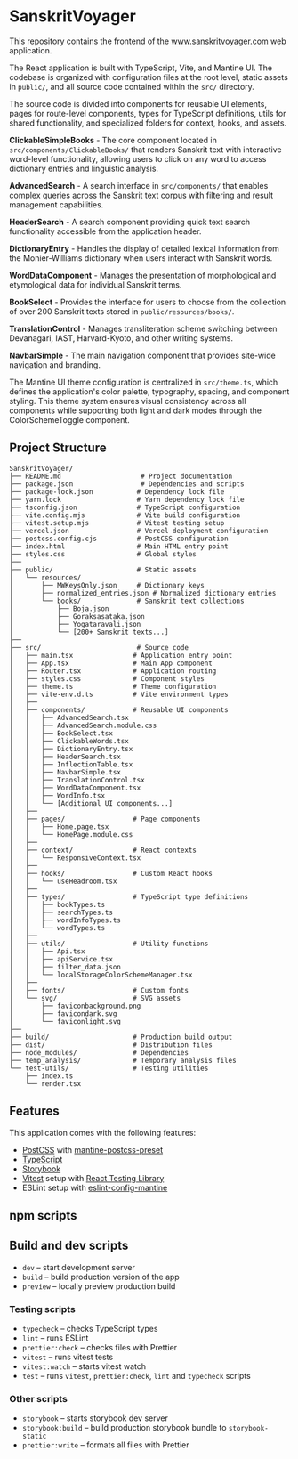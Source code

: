 # SanskritVoyager

This repository contains the frontend of the www.sanskritvoyager.com web application. 

The React application is built with TypeScript, Vite, and Mantine UI. The codebase is organized with configuration files at the root level, static assets in `public/`, and all source code contained within the `src/` directory. 

The source code is divided into  components for reusable UI elements, pages for route-level components, types for TypeScript definitions, utils for shared functionality, and specialized folders for context, hooks, and assets.

**ClickableSimpleBooks** - The core component located in `src/components/ClickableBooks/` that renders Sanskrit text with interactive word-level functionality, allowing users to click on any word to access dictionary entries and linguistic analysis.

**AdvancedSearch** - A search interface in `src/components/` that enables complex queries across the Sanskrit text corpus with filtering and result management capabilities.

**HeaderSearch** - A search component providing quick text search functionality accessible from the application header.

**DictionaryEntry** - Handles the display of detailed lexical information from the Monier-Williams dictionary when users interact with Sanskrit words.

**WordDataComponent** - Manages the presentation of morphological and etymological data for individual Sanskrit terms.

**BookSelect** - Provides the interface for users to choose from the collection of over 200 Sanskrit texts stored in `public/resources/books/`.

**TranslationControl** - Manages transliteration scheme switching between Devanagari, IAST, Harvard-Kyoto, and other writing systems.

**NavbarSimple** - The main navigation component that provides site-wide navigation and branding.

The Mantine UI theme configuration is centralized in `src/theme.ts`, which defines the application's color palette, typography, spacing, and component styling. This theme system ensures visual consistency across all components while supporting both light and dark modes through the ColorSchemeToggle component.

## Project Structure

```
SanskritVoyager/
├── README.md                    # Project documentation
├── package.json                 # Dependencies and scripts
├── package-lock.json           # Dependency lock file
├── yarn.lock                   # Yarn dependency lock file
├── tsconfig.json               # TypeScript configuration
├── vite.config.mjs             # Vite build configuration
├── vitest.setup.mjs            # Vitest testing setup
├── vercel.json                 # Vercel deployment configuration
├── postcss.config.cjs          # PostCSS configuration
├── index.html                  # Main HTML entry point
├── styles.css                  # Global styles
├──
├── public/                     # Static assets
│   └── resources/
│       ├── MWKeysOnly.json     # Dictionary keys
│       ├── normalized_entries.json # Normalized dictionary entries
│       └── books/              # Sanskrit text collections
│           ├── Boja.json
│           ├── Goraksasataka.json
│           ├── Yogataravali.json
│           └── [200+ Sanskrit texts...]
├──
├── src/                        # Source code
│   ├── main.tsx               # Application entry point
│   ├── App.tsx                # Main App component
│   ├── Router.tsx             # Application routing
│   ├── styles.css             # Component styles
│   ├── theme.ts               # Theme configuration
│   ├── vite-env.d.ts          # Vite environment types
│   ├──
│   ├── components/            # Reusable UI components
│   │   ├── AdvancedSearch.tsx
│   │   ├── AdvancedSearch.module.css
│   │   ├── BookSelect.tsx
│   │   ├── ClickableWords.tsx
│   │   ├── DictionaryEntry.tsx
│   │   ├── HeaderSearch.tsx
│   │   ├── InflectionTable.tsx
│   │   ├── NavbarSimple.tsx
│   │   ├── TranslationControl.tsx
│   │   ├── WordDataComponent.tsx
│   │   ├── WordInfo.tsx
│   │   └── [Additional UI components...]
│   ├──
│   ├── pages/                 # Page components
│   │   ├── Home.page.tsx
│   │   └── HomePage.module.css
│   ├──
│   ├── context/               # React contexts
│   │   └── ResponsiveContext.tsx
│   ├──
│   ├── hooks/                 # Custom React hooks
│   │   └── useHeadroom.tsx
│   ├──
│   ├── types/                 # TypeScript type definitions
│   │   ├── bookTypes.ts
│   │   ├── searchTypes.ts
│   │   ├── wordInfoTypes.ts
│   │   └── wordTypes.ts
│   ├──
│   ├── utils/                 # Utility functions
│   │   ├── Api.tsx
│   │   ├── apiService.tsx
│   │   ├── filter_data.json
│   │   └── localStorageColorSchemeManager.tsx
│   ├──
│   ├── fonts/                 # Custom fonts
│   └── svg/                   # SVG assets
│       ├── faviconbackground.png
│       ├── favicondark.svg
│       └── faviconlight.svg
├──
├── build/                     # Production build output
├── dist/                      # Distribution files
├── node_modules/              # Dependencies
├── temp_analysis/             # Temporary analysis files
└── test-utils/                # Testing utilities
    ├── index.ts
    └── render.tsx
```

## Features

This application comes with the following features:

- [PostCSS](https://postcss.org/) with [mantine-postcss-preset](https://mantine.dev/styles/postcss-preset)
- [TypeScript](https://www.typescriptlang.org/)
- [Storybook](https://storybook.js.org/)
- [Vitest](https://vitest.dev/) setup with [React Testing Library](https://testing-library.com/docs/react-testing-library/intro)
- ESLint setup with [eslint-config-mantine](https://github.com/mantinedev/eslint-config-mantine)

## npm scripts

## Build and dev scripts

- `dev` – start development server
- `build` – build production version of the app
- `preview` – locally preview production build

### Testing scripts

- `typecheck` – checks TypeScript types
- `lint` – runs ESLint
- `prettier:check` – checks files with Prettier
- `vitest` – runs vitest tests
- `vitest:watch` – starts vitest watch
- `test` – runs `vitest`, `prettier:check`, `lint` and `typecheck` scripts

### Other scripts

- `storybook` – starts storybook dev server
- `storybook:build` – build production storybook bundle to `storybook-static`
- `prettier:write` – formats all files with Prettier
